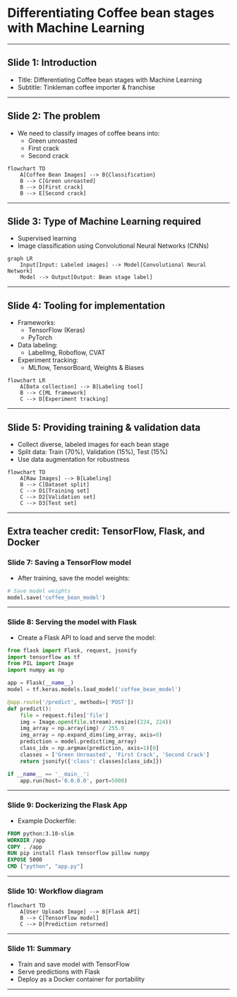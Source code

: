 # Differentiating Coffee bean stages with Machine Learning

---
## Slide 1: Introduction
- Title: Differentiating Coffee bean stages with Machine Learning
- Subtitle: Tinkleman coffee importer & franchise

---
## Slide 2: The problem
- We need to classify images of coffee beans into:
  - Green unroasted
  - First crack
  - Second crack

```mermaid
flowchart TD
    A[Coffee Bean Images] --> B{Classification}
    B --> C[Green unroasted]
    B --> D[First crack]
    B --> E[Second crack]
```

---
## Slide 3: Type of Machine Learning required
- Supervised learning
- Image classification using Convolutional Neural Networks (CNNs)

```mermaid
graph LR
    Input[Input: Labeled images] --> Model[Convolutional Neural Network]
    Model --> Output[Output: Bean stage label]
```

---
## Slide 4: Tooling for implementation
- Frameworks:
  - TensorFlow (Keras)
  - PyTorch
- Data labeling:
  - LabelImg, Roboflow, CVAT
- Experiment tracking:
  - MLflow, TensorBoard, Weights & Biases

```mermaid
flowchart LR
    A[Data collection] --> B[Labeling tool]
    B --> C[ML framework]
    C --> D[Experiment tracking]
```

---
## Slide 5: Providing training & validation data
- Collect diverse, labeled images for each bean stage
- Split data: Train (70%), Validation (15%), Test (15%)
- Use data augmentation for robustness

```mermaid
flowchart TD
    A[Raw Images] --> B[Labeling]
    B --> C[Dataset split]
    C --> D1[Training set]
    C --> D2[Validation set]
    C --> D3[Test set]
```

---
## Extra teacher credit: TensorFlow, Flask, and Docker

### Slide 7: Saving a TensorFlow model
- After training, save the model weights:

```python
# Save model weights
model.save('coffee_bean_model')
```

---
### Slide 8: Serving the model with Flask
- Create a Flask API to load and serve the model:

```python
from flask import Flask, request, jsonify
import tensorflow as tf
from PIL import Image
import numpy as np

app = Flask(__name__)
model = tf.keras.models.load_model('coffee_bean_model')

@app.route('/predict', methods=['POST'])
def predict():
    file = request.files['file']
    img = Image.open(file.stream).resize((224, 224))
    img_array = np.array(img) / 255.0
    img_array = np.expand_dims(img_array, axis=0)
    prediction = model.predict(img_array)
    class_idx = np.argmax(prediction, axis=1)[0]
    classes = ['Green Unroasted', 'First Crack', 'Second Crack']
    return jsonify({'class': classes[class_idx]})

if __name__ == '__main__':
    app.run(host='0.0.0.0', port=5000)
```

---
### Slide 9: Dockerizing the Flask App
- Example Dockerfile:

```dockerfile
FROM python:3.10-slim
WORKDIR /app
COPY . /app
RUN pip install flask tensorflow pillow numpy
EXPOSE 5000
CMD ["python", "app.py"]
```

---
### Slide 10: Workflow diagram

```mermaid
flowchart TD
    A[User Uploads Image] --> B[Flask API]
    B --> C[TensorFlow model]
    C --> D[Prediction returned]
```

---
### Slide 11: Summary
- Train and save model with TensorFlow
- Serve predictions with Flask
- Deploy as a Docker container for portability

---
